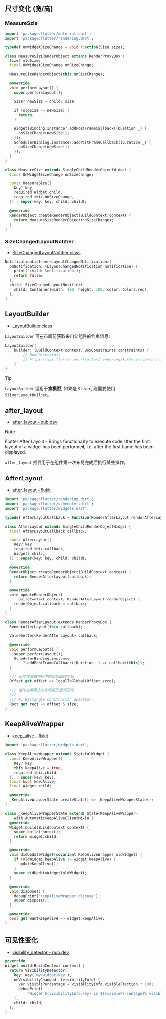## 尺寸变化 (宽/高)

### MeasureSzie

```dart
import 'package:flutter/material.dart';
import 'package:flutter/rendering.dart';

typedef OnWidgetSizeChange = void Function(Size size);

class MeasureSizeRenderObject extends RenderProxyBox {
  Size? oldSize;
  final OnWidgetSizeChange onSizeChange;

  MeasureSizeRenderObject(this.onSizeChange);

  @override
  void performLayout() {
    super.performLayout();

    Size? newSize = child?.size;

    if (oldSize == newSize) {
      return;
    }

    WidgetsBinding.instance?.addPostFrameCallback((Duration _) {
      onSizeChange(newSize!);
    });
    SchedulerBinding.instance?.addPostFrameCallback((Duration _) {
      onSizeChange(newSize!);
    });
  }
}

class MeasureSize extends SingleChildRenderObjectWidget {
  final OnWidgetSizeChange onSizeChange;

  const MeasureSize({
    Key? key,
    required Widget child,
    required this.onSizeChange,
  }) : super(key: key, child: child);

  @override
  RenderObject createRenderObject(BuildContext context) {
    return MeasureSizeRenderObject(onSizeChange);
  }
}
```

### SizeChangedLayoutNotifier

- [SizeChangedLayoutNotifier class](https://api.flutter.dev/flutter/widgets/SizeChangedLayoutNotifier-class.html)

```dart
NotificationListener<LayoutChangedNotification>(
  onNotification: (LayoutChangedNotification notification) {
    print('child: $notification');
    return false;
  },
  child: SizeChangedLayoutNotifier(
    child: Container(width: 100, height: 100, color: Colors.red),
  ),
),
```

## LayoutBuilder

- [LayoutBuilder class](https://api.flutter.dev/flutter/widgets/LayoutBuilder-class.html)

`LayoutBuilder` 可在布局前获取来自父组件的约束信息:

```dart
LayoutBuilder(
	builder: (BuildContext context, BoxConstraints constraints) {
		// BoxConstraints
		// https://api.flutter.dev/flutter/rendering/BoxConstraints-class.html
	}
)
```

> [!tip]
> `LayoutBuilder` 适用于**盒模型**, 如果是 `Sliver`, 则需要使用 `SliverLayoutBuilder`。

## after_layout

- [after_layout - pub.dev](https://pub.dev/packages/after_layout)

> [!note]
> Flutter After Layout - Brings functionality to execute code after the first layout of a widget has been performed, i.e. after the first frame has been displayed.


`after_layout` 插件用于在组件第一次布局完成后执行某些操作。

## AfterLayout

- [after_layout - flukit](https://github.com/flutterchina/flukit/blob/main/package_src/lib/src/after_layout.dart)

```dart
import 'package:flutter/rendering.dart';
import 'package:flutter/scheduler.dart';
import 'package:flutter/widgets.dart';

typedef AfterLayoutCallback = Function(RenderAfterLayout renderAfterLayout);

class AfterLayout extends SingleChildRenderObjectWidget {
  final AfterLayoutCallback callback;

  const AfterLayout({
    Key? key,
    required this.callback,
    Widget? child,
  }) : super(key: key, child: child);

  @override
  RenderObject createRenderObject(BuildContext context) {
    return RenderAfterLayout(callback);
  }

  @override
  void updateRenderObject(
      BuildContext context, RenderAfterLayout renderObject) {
    renderObject.callback = callback;
  }
}

class RenderAfterLayout extends RenderProxyBox {
  RenderAfterLayout(this.callback);

  ValueSetter<RenderAfterLayout> callback;

  @override
  void performLayout() {
    super.performLayout();
    SchedulerBinding.instance
        ?.addPostFrameCallback((Duration _) => callback(this));
  }

  /// 组件在屏幕坐标中的起始偏移坐标
  Offset get offset => localToGlobal(Offset.zero);

  /// 组件在屏幕上占有的矩形空间区域
  ///
  /// &: Rectangle constructor operator.
  Rect get rect => offset & size;
}
```

## KeepAliveWrapper

- [keep_alive - flukit](https://github.com/flutterchina/flukit/blob/main/package_src/lib/src/keep_alive.dart)

```dart
import 'package:flutter/widgets.dart';

class KeepAliveWrapper extends StatefulWidget {
  const KeepAliveWrapper({
    Key? key,
    this.keepAlive = true,
    required this.child,
  }) : super(key: key);
  final bool keepAlive;
  final Widget child;

  @override
  _KeepAliveWrapperState createState() => _KeepAliveWrapperState();
}

class _KeepAliveWrapperState extends State<KeepAliveWrapper>
    with AutomaticKeepAliveClientMixin {
  @override
  Widget build(BuildContext context) {
    super.build(context);
    return widget.child;
  }

  @override
  void didUpdateWidget(covariant KeepAliveWrapper oldWidget) {
    if (oldWidget.keepAlive != widget.keepAlive) {
      updateKeepAlive();
    }
    super.didUpdateWidget(oldWidget);
  }

  @override
  void dispose() {
    debugPrint("KeepAliveWrapper dispose");
    super.dispose();
  }

  @override
  bool get wantKeepAlive => widget.keepAlive;
}
```

## 可见性变化

- [visibility_detector - pub.dev](https://pub.dev/packages/visibility_detector)

```dart
@override
Widget build(BuildContext context) {
  return VisibilityDetector(
    key: Key('my-widget-key'),
    onVisibilityChanged: (visibilityInfo) {
      var visiblePercentage = visibilityInfo.visibleFraction * 100;
      debugPrint(
          'Widget ${visibilityInfo.key} is ${visiblePercentage}% visible');
    },
    child: child,
  );
}
```
